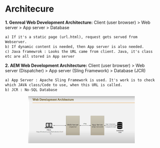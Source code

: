 # Architecure

**1. Genreal Web Development Architecture:**
Client (user browser) > Web server > App server > Database

    a) If it's a static page (url.html), request gets served from Webserver.
    b) If dynamic content is needed, then App server is also needed.
    c) Java framewrok : Looks the URL came from client. Java, it's class etc are all stored in App server

**2. AEM Web Development Architecture:**
Client (user browser) > Web server (Dispatcher) > App server (Sling Framework) > Database (JCR)

    a) App Server : Apache Sling Framework is used. It's work is to check which JAVA class/Code to use, when this URL is called.
    b) JCR : No-SQL Database

<img src="../Images/AEM_Web_Development_Architecture.png" alt="AEM Architecture" width="70%" style="display: block; margin: auto;">

